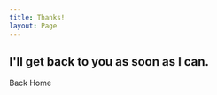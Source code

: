 ```yaml
---
title: Thanks!
layout: Page
---
```


## I'll get back to you as soon as I can.

<RouterLink to="/" class="text-lg font-bold no-underline font-serif text-black">
  <GradientBorder class="hover:underline">Back Home</GradientBorder>
</RouterLink>
